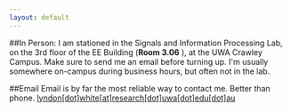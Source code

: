 ```yaml
---
layout: default
---
```



##In Person: 
I am stationed in the Signals and Information Processing Lab, on the 3rd floor of the EE Building (**Room 3.06** ), at the UWA Crawley Campus.
Make sure to send me an email before turning up. I'm usually somewhere on-campus during business hours, but often not in the lab.


##Email
Email is by far the most reliable way to contact me. Better than phone. [lyndon[dot]white[at]research[dot]uwa[dot]edu[dot]au](mailto:lyndon[dot]white[at]research[dot]uwa[dot]edu[dot]au)